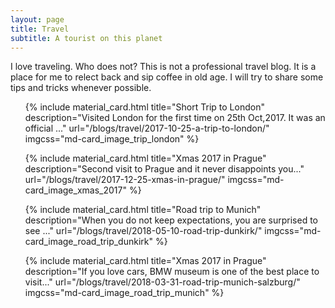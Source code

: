 ```yaml
---
layout: page
title: Travel
subtitle: A tourist on this planet
---
```


I love traveling. Who does not? This is not a professional travel blog. It is a place for me to relect back and sip coffee in old age. I will try to share some tips and tricks whenever possible.

<ul class="grid-two">

{% include material_card.html title="Short Trip to London" description="Visited London for the first time on 25th Oct,2017. It was an official ..."
 url="/blogs/travel/2017-10-25-a-trip-to-london/"
imgcss="md-card_image_trip_london"
 %}

{% include material_card.html title="Xmas 2017 in Prague" description="Second visit to Prague and it never disappoints you..."
 url="/blogs/travel/2017-12-25-xmas-in-prague/"
imgcss="md-card_image_xmas_2017"
 %}

</ul>

<ul class="grid-two">

{% include material_card.html title="Road trip to Munich" description="When you do not keep expectations, you are surprised to see ..."
 url="/blogs/travel/2018-05-10-road-trip-dunkirk/"
imgcss="md-card_image_road_trip_dunkirk"
 %}


{% include material_card.html title="Xmas 2017 in Prague" description="If you love cars, BMW museum is one of the best place to visit..."
 url="/blogs/travel/2018-03-31-road-trip-munich-salzburg/"
imgcss="md-card_image_road_trip_munich"
 %}
</ul>